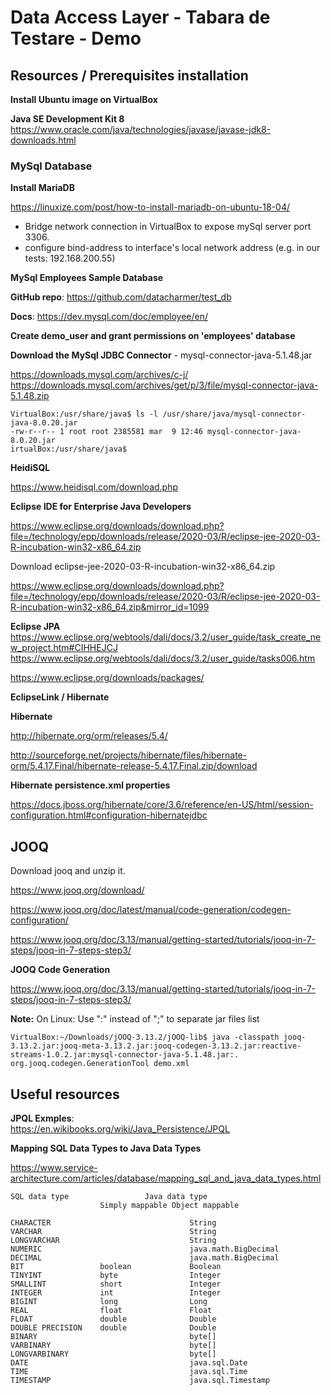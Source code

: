 # Data Access Layer - Tabara de Testare - Demo


## Resources / Prerequisites installation

**Install Ubuntu image on VirtualBox**

**Java SE Development Kit 8**
https://www.oracle.com/java/technologies/javase/javase-jdk8-downloads.html

### MySql Database

**Install MariaDB**

https://linuxize.com/post/how-to-install-mariadb-on-ubuntu-18-04/

 - Bridge network connection in VirtualBox to expose mySql server port 3306.
 - configure bind-address to interface's local network address (e.g. in our tests: 192.168.200.55)

**MySql Employees Sample Database**

**GitHub repo**: https://github.com/datacharmer/test_db

**Docs**: https://dev.mysql.com/doc/employee/en/


**Create demo_user and grant permissions on 'employees' database**

**Download the MySql JDBC Connector** - mysql-connector-java-5.1.48.jar

https://downloads.mysql.com/archives/c-j/
https://downloads.mysql.com/archives/get/p/3/file/mysql-connector-java-5.1.48.zip


```
VirtualBox:/usr/share/java$ ls -l /usr/share/java/mysql-connector-java-8.0.20.jar 
-rw-r--r-- 1 root root 2385581 mar  9 12:46 mysql-connector-java-8.0.20.jar
irtualBox:/usr/share/java$
```


**HeidiSQL**

https://www.heidisql.com/download.php



**Eclipse IDE for Enterprise Java Developers**

https://www.eclipse.org/downloads/download.php?file=/technology/epp/downloads/release/2020-03/R/eclipse-jee-2020-03-R-incubation-win32-x86_64.zip


Download eclipse-jee-2020-03-R-incubation-win32-x86_64.zip

https://www.eclipse.org/downloads/download.php?file=/technology/epp/downloads/release/2020-03/R/eclipse-jee-2020-03-R-incubation-win32-x86_64.zip&mirror_id=1099

**Eclipse JPA**
https://www.eclipse.org/webtools/dali/docs/3.2/user_guide/task_create_new_project.htm#CIHHEJCJ
https://www.eclipse.org/webtools/dali/docs/3.2/user_guide/tasks006.htm

https://www.eclipse.org/downloads/packages/








**EclipseLink / Hibernate**

**Hibernate** 

http://hibernate.org/orm/releases/5.4/


http://sourceforge.net/projects/hibernate/files/hibernate-orm/5.4.17.Final/hibernate-release-5.4.17.Final.zip/download


**Hibernate persistence.xml properties**

https://docs.jboss.org/hibernate/core/3.6/reference/en-US/html/session-configuration.html#configuration-hibernatejdbc


## JOOQ

Download jooq and unzip it.

https://www.jooq.org/download/

https://www.jooq.org/doc/latest/manual/code-generation/codegen-configuration/

https://www.jooq.org/doc/3.13/manual/getting-started/tutorials/jooq-in-7-steps/jooq-in-7-steps-step3/


**JOOQ Code Generation**

https://www.jooq.org/doc/3.13/manual/getting-started/tutorials/jooq-in-7-steps/jooq-in-7-steps-step3/


**Note:**  On Linux: Use ":" instead of ";" to separate jar files list

`VirtualBox:~/Downloads/jOOQ-3.13.2/jOOQ-lib$ java -classpath jooq-3.13.2.jar:jooq-meta-3.13.2.jar:jooq-codegen-3.13.2.jar:reactive-streams-1.0.2.jar:mysql-connector-java-5.1.48.jar:. org.jooq.codegen.GenerationTool demo.xml` 


## Useful resources

**JPQL Exmples**:  
https://en.wikibooks.org/wiki/Java_Persistence/JPQL


**Mapping SQL Data Types to Java Data Types**

https://www.service-architecture.com/articles/database/mapping_sql_and_java_data_types.html


```
SQL data type	              Java data type
                    Simply mappable	Object mappable

CHARACTER                               String
VARCHAR                                 String
LONGVARCHAR                             String
NUMERIC                                 java.math.BigDecimal
DECIMAL                                 java.math.BigDecimal
BIT                 boolean             Boolean
TINYINT             byte                Integer
SMALLINT            short               Integer
INTEGER             int                 Integer
BIGINT              long                Long
REAL                float               Float
FLOAT               double              Double
DOUBLE PRECISION    double              Double
BINARY                                  byte[]
VARBINARY                               byte[]
LONGVARBINARY                           byte[]
DATE                                    java.sql.Date
TIME                                    java.sql.Time
TIMESTAMP                               java.sql.Timestamp
```